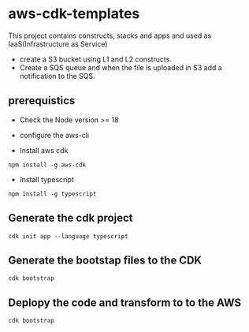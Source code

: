 # aws-cdk-templates

This project contains constructs, stacks and apps and used as IaaS(Infrastructure as Service)

* create a S3 bucket using L1 and L2 constructs.
* Create a SQS queue and when the file is uploaded in S3 add a notification to the SQS.

## prerequistics

* Check the Node version >= 18

* configure the aws-cli 

* Install aws cdk

```
npm install -g aws-cdk
```

* Install typescript 

```
npm install -g typescript
```

## Generate the cdk project 

```
cdk init app --language typescript
```

## Generate the bootstap files to the CDK 

```
cdk bootstrap 

```

## Deplopy the code and transform to to the AWS

```
cdk bootstrap 
```


